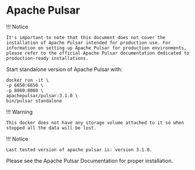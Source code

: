 # Apache Pulsar

!!! Notice

    It's important to note that this document does not cover the installation of Apache Pulsar intended for production use. For information on setting up Apache Pulsar for production environments, please refer to the official Apache Pulsar documentation dedicated to production-ready installations.



Start standalone version of Apache Pulsar with:

```
docker run -it \
-p 6650:6650 \
-p 8080:8080 \
apachepulsar/pulsar:3.1.0 \
bin/pulsar standalone
```
!!! Warning

    This docker does not have any storage volume attached to it so when stopped all the data will be lost. 

!!! Notice

    Last tested version of apache pulsar is: version 3.1.0.


Please see the Apache Pulsar Documentation for proper installation.